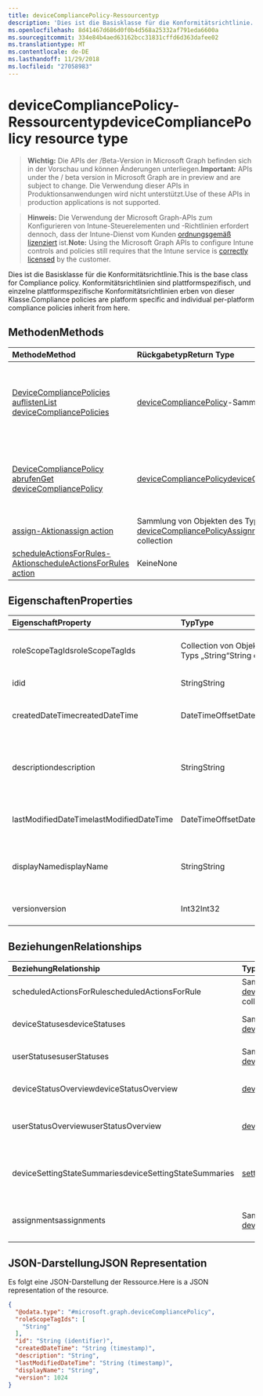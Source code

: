 ```yaml
---
title: deviceCompliancePolicy-Ressourcentyp
description: 'Dies ist die Basisklasse für die Konformitätsrichtlinie. Konformitätsrichtlinien sind plattformspezifisch, und einzelne plattformspezifische Konformitätsrichtlinien erben von dieser Klasse. '
ms.openlocfilehash: 8d41467d686d0f0b4d568a25332af791eda6600a
ms.sourcegitcommit: 334e84b4aed63162bcc31831cffd6d363dafee02
ms.translationtype: MT
ms.contentlocale: de-DE
ms.lasthandoff: 11/29/2018
ms.locfileid: "27058983"
---
```

# <a name="devicecompliancepolicy-resource-type"></a><span data-ttu-id="55596-104">deviceCompliancePolicy-Ressourcentyp</span><span class="sxs-lookup"><span data-stu-id="55596-104">deviceCompliancePolicy resource type</span></span>

> <span data-ttu-id="55596-105">**Wichtig:** Die APIs der /Beta-Version in Microsoft Graph befinden sich in der Vorschau und können Änderungen unterliegen.</span><span class="sxs-lookup"><span data-stu-id="55596-105">**Important:** APIs under the / beta version in Microsoft Graph are in preview and are subject to change.</span></span> <span data-ttu-id="55596-106">Die Verwendung dieser APIs in Produktionsanwendungen wird nicht unterstützt.</span><span class="sxs-lookup"><span data-stu-id="55596-106">Use of these APIs in production applications is not supported.</span></span>

> <span data-ttu-id="55596-107">**Hinweis:** Die Verwendung der Microsoft Graph-APIs zum Konfigurieren von Intune-Steuerelementen und -Richtlinien erfordert dennoch, dass der Intune-Dienst vom Kunden [ordnungsgemäß lizenziert](https://go.microsoft.com/fwlink/?linkid=839381) ist.</span><span class="sxs-lookup"><span data-stu-id="55596-107">**Note:** Using the Microsoft Graph APIs to configure Intune controls and policies still requires that the Intune service is [correctly licensed](https://go.microsoft.com/fwlink/?linkid=839381) by the customer.</span></span>

<span data-ttu-id="55596-108">Dies ist die Basisklasse für die Konformitätsrichtlinie.</span><span class="sxs-lookup"><span data-stu-id="55596-108">This is the base class for Compliance policy.</span></span> <span data-ttu-id="55596-109">Konformitätsrichtlinien sind plattformspezifisch, und einzelne plattformspezifische Konformitätsrichtlinien erben von dieser Klasse.</span><span class="sxs-lookup"><span data-stu-id="55596-109">Compliance policies are platform specific and individual per-platform compliance policies inherit from here.</span></span> 
## <a name="methods"></a><span data-ttu-id="55596-110">Methoden</span><span class="sxs-lookup"><span data-stu-id="55596-110">Methods</span></span>
|<span data-ttu-id="55596-111">Methode</span><span class="sxs-lookup"><span data-stu-id="55596-111">Method</span></span>|<span data-ttu-id="55596-112">Rückgabetyp</span><span class="sxs-lookup"><span data-stu-id="55596-112">Return Type</span></span>|<span data-ttu-id="55596-113">Beschreibung</span><span class="sxs-lookup"><span data-stu-id="55596-113">Description</span></span>|
|:---|:---|:---|
|[<span data-ttu-id="55596-114">DeviceCompliancePolicies auflisten</span><span class="sxs-lookup"><span data-stu-id="55596-114">List deviceCompliancePolicies</span></span>](../api/intune-deviceconfig-devicecompliancepolicy-list.md)|<span data-ttu-id="55596-115">[deviceCompliancePolicy](../resources/intune-deviceconfig-devicecompliancepolicy.md)-Sammlung</span><span class="sxs-lookup"><span data-stu-id="55596-115">[deviceCompliancePolicy](../resources/intune-deviceconfig-devicecompliancepolicy.md) collection</span></span>|<span data-ttu-id="55596-116">Auflisten von Eigenschaften und Beziehungen der [deviceCompliancePolicy](../resources/intune-deviceconfig-devicecompliancepolicy.md)-Objekte.</span><span class="sxs-lookup"><span data-stu-id="55596-116">List properties and relationships of the [deviceCompliancePolicy](../resources/intune-deviceconfig-devicecompliancepolicy.md) objects.</span></span>|
|[<span data-ttu-id="55596-117">DeviceCompliancePolicy abrufen</span><span class="sxs-lookup"><span data-stu-id="55596-117">Get deviceCompliancePolicy</span></span>](../api/intune-deviceconfig-devicecompliancepolicy-get.md)|[<span data-ttu-id="55596-118">deviceCompliancePolicy</span><span class="sxs-lookup"><span data-stu-id="55596-118">deviceCompliancePolicy</span></span>](../resources/intune-deviceconfig-devicecompliancepolicy.md)|<span data-ttu-id="55596-119">Lesen von Eigenschaften und Beziehungen des [deviceCompliancePolicy](../resources/intune-deviceconfig-devicecompliancepolicy.md)-Objekts.</span><span class="sxs-lookup"><span data-stu-id="55596-119">Read properties and relationships of the [deviceCompliancePolicy](../resources/intune-deviceconfig-devicecompliancepolicy.md) object.</span></span>|
|[<span data-ttu-id="55596-120">assign-Aktion</span><span class="sxs-lookup"><span data-stu-id="55596-120">assign action</span></span>](../api/intune-deviceconfig-devicecompliancepolicy-assign.md)|<span data-ttu-id="55596-121">Sammlung von Objekten des Typs [deviceCompliancePolicyAssignment](../resources/intune-deviceconfig-devicecompliancepolicyassignment.md)</span><span class="sxs-lookup"><span data-stu-id="55596-121">[deviceCompliancePolicyAssignment](../resources/intune-deviceconfig-devicecompliancepolicyassignment.md) collection</span></span>|<span data-ttu-id="55596-122">Noch nicht dokumentiert</span><span class="sxs-lookup"><span data-stu-id="55596-122">Not yet documented</span></span>|
|[<span data-ttu-id="55596-123">scheduleActionsForRules-Aktion</span><span class="sxs-lookup"><span data-stu-id="55596-123">scheduleActionsForRules action</span></span>](../api/intune-deviceconfig-devicecompliancepolicy-scheduleactionsforrules.md)|<span data-ttu-id="55596-124">Keine</span><span class="sxs-lookup"><span data-stu-id="55596-124">None</span></span>|<span data-ttu-id="55596-125">Noch nicht dokumentiert</span><span class="sxs-lookup"><span data-stu-id="55596-125">Not yet documented</span></span>|

## <a name="properties"></a><span data-ttu-id="55596-126">Eigenschaften</span><span class="sxs-lookup"><span data-stu-id="55596-126">Properties</span></span>
|<span data-ttu-id="55596-127">Eigenschaft</span><span class="sxs-lookup"><span data-stu-id="55596-127">Property</span></span>|<span data-ttu-id="55596-128">Typ</span><span class="sxs-lookup"><span data-stu-id="55596-128">Type</span></span>|<span data-ttu-id="55596-129">Beschreibung</span><span class="sxs-lookup"><span data-stu-id="55596-129">Description</span></span>|
|:---|:---|:---|
|<span data-ttu-id="55596-130">roleScopeTagIds</span><span class="sxs-lookup"><span data-stu-id="55596-130">roleScopeTagIds</span></span>|<span data-ttu-id="55596-131">Collection von Objekten des Typs „String“</span><span class="sxs-lookup"><span data-stu-id="55596-131">String collection</span></span>|<span data-ttu-id="55596-132">Liste der Bereich Tags für diese Instanz der Entität.</span><span class="sxs-lookup"><span data-stu-id="55596-132">List of Scope Tags for this Entity instance.</span></span>|
|<span data-ttu-id="55596-133">id</span><span class="sxs-lookup"><span data-stu-id="55596-133">id</span></span>|<span data-ttu-id="55596-134">String</span><span class="sxs-lookup"><span data-stu-id="55596-134">String</span></span>|<span data-ttu-id="55596-135">Schlüssel der Entität.</span><span class="sxs-lookup"><span data-stu-id="55596-135">Key of the entity.</span></span>|
|<span data-ttu-id="55596-136">createdDateTime</span><span class="sxs-lookup"><span data-stu-id="55596-136">createdDateTime</span></span>|<span data-ttu-id="55596-137">DateTimeOffset</span><span class="sxs-lookup"><span data-stu-id="55596-137">DateTimeOffset</span></span>|<span data-ttu-id="55596-138">Datum und Uhrzeit der Erstellung des Objekts</span><span class="sxs-lookup"><span data-stu-id="55596-138">DateTime the object was created.</span></span>|
|<span data-ttu-id="55596-139">description</span><span class="sxs-lookup"><span data-stu-id="55596-139">description</span></span>|<span data-ttu-id="55596-140">String</span><span class="sxs-lookup"><span data-stu-id="55596-140">String</span></span>|<span data-ttu-id="55596-141">Vom Administrator bereitgestellte Beschreibung der Gerätekonfiguration</span><span class="sxs-lookup"><span data-stu-id="55596-141">Admin provided description of the Device Configuration.</span></span>|
|<span data-ttu-id="55596-142">lastModifiedDateTime</span><span class="sxs-lookup"><span data-stu-id="55596-142">lastModifiedDateTime</span></span>|<span data-ttu-id="55596-143">DateTimeOffset</span><span class="sxs-lookup"><span data-stu-id="55596-143">DateTimeOffset</span></span>|<span data-ttu-id="55596-144">Datum und Uhrzeit der letzten Änderung des Objekts.</span><span class="sxs-lookup"><span data-stu-id="55596-144">DateTime the object was last modified.</span></span>|
|<span data-ttu-id="55596-145">displayName</span><span class="sxs-lookup"><span data-stu-id="55596-145">displayName</span></span>|<span data-ttu-id="55596-146">String</span><span class="sxs-lookup"><span data-stu-id="55596-146">String</span></span>|<span data-ttu-id="55596-147">Vom Administrator bereitgestellter Name der Gerätekonfiguration</span><span class="sxs-lookup"><span data-stu-id="55596-147">Admin provided name of the device configuration.</span></span>|
|<span data-ttu-id="55596-148">version</span><span class="sxs-lookup"><span data-stu-id="55596-148">version</span></span>|<span data-ttu-id="55596-149">Int32</span><span class="sxs-lookup"><span data-stu-id="55596-149">Int32</span></span>|<span data-ttu-id="55596-150">Version der Gerätekonfiguration.</span><span class="sxs-lookup"><span data-stu-id="55596-150">Version of the device configuration.</span></span>|

## <a name="relationships"></a><span data-ttu-id="55596-151">Beziehungen</span><span class="sxs-lookup"><span data-stu-id="55596-151">Relationships</span></span>
|<span data-ttu-id="55596-152">Beziehung</span><span class="sxs-lookup"><span data-stu-id="55596-152">Relationship</span></span>|<span data-ttu-id="55596-153">Typ</span><span class="sxs-lookup"><span data-stu-id="55596-153">Type</span></span>|<span data-ttu-id="55596-154">Beschreibung</span><span class="sxs-lookup"><span data-stu-id="55596-154">Description</span></span>|
|:---|:---|:---|
|<span data-ttu-id="55596-155">scheduledActionsForRule</span><span class="sxs-lookup"><span data-stu-id="55596-155">scheduledActionsForRule</span></span>|<span data-ttu-id="55596-156">Sammlung von Objekten des Typs [deviceComplianceScheduledActionForRule](../resources/intune-deviceconfig-devicecompliancescheduledactionforrule.md)</span><span class="sxs-lookup"><span data-stu-id="55596-156">[deviceComplianceScheduledActionForRule](../resources/intune-deviceconfig-devicecompliancescheduledactionforrule.md) collection</span></span>|<span data-ttu-id="55596-157">Die Liste der geplanten Aktion für diese Regel</span><span class="sxs-lookup"><span data-stu-id="55596-157">The list of scheduled action for this rule</span></span>|
|<span data-ttu-id="55596-158">deviceStatuses</span><span class="sxs-lookup"><span data-stu-id="55596-158">deviceStatuses</span></span>|<span data-ttu-id="55596-159">Sammlung von Objekten des Typs [deviceComplianceDeviceStatus](../resources/intune-deviceconfig-devicecompliancedevicestatus.md)</span><span class="sxs-lookup"><span data-stu-id="55596-159">[deviceComplianceDeviceStatus](../resources/intune-deviceconfig-devicecompliancedevicestatus.md) collection</span></span>|<span data-ttu-id="55596-160">Liste von Objekten des Typs „deviceComplianceDeviceStatus“.</span><span class="sxs-lookup"><span data-stu-id="55596-160">List of DeviceComplianceDeviceStatus.</span></span>|
|<span data-ttu-id="55596-161">userStatuses</span><span class="sxs-lookup"><span data-stu-id="55596-161">userStatuses</span></span>|<span data-ttu-id="55596-162">Sammlung von Objekten des Typs [deviceComplianceUserStatus](../resources/intune-deviceconfig-devicecomplianceuserstatus.md)</span><span class="sxs-lookup"><span data-stu-id="55596-162">[deviceComplianceUserStatus](../resources/intune-deviceconfig-devicecomplianceuserstatus.md) collection</span></span>|<span data-ttu-id="55596-163">Liste von Objekten des Typs „deviceComplianceUserStatus“.</span><span class="sxs-lookup"><span data-stu-id="55596-163">List of DeviceComplianceUserStatus.</span></span>|
|<span data-ttu-id="55596-164">deviceStatusOverview</span><span class="sxs-lookup"><span data-stu-id="55596-164">deviceStatusOverview</span></span>|[<span data-ttu-id="55596-165">deviceComplianceDeviceOverview</span><span class="sxs-lookup"><span data-stu-id="55596-165">deviceComplianceDeviceOverview</span></span>](../resources/intune-deviceconfig-devicecompliancedeviceoverview.md)|<span data-ttu-id="55596-166">Übersicht über den Status der Gerätekonformität nach Gerät</span><span class="sxs-lookup"><span data-stu-id="55596-166">Device compliance devices status overview</span></span>|
|<span data-ttu-id="55596-167">userStatusOverview</span><span class="sxs-lookup"><span data-stu-id="55596-167">userStatusOverview</span></span>|[<span data-ttu-id="55596-168">deviceComplianceUserOverview</span><span class="sxs-lookup"><span data-stu-id="55596-168">deviceComplianceUserOverview</span></span>](../resources/intune-deviceconfig-devicecomplianceuseroverview.md)|<span data-ttu-id="55596-169">Übersicht über den Status der Gerätekonformität nach Benutzer</span><span class="sxs-lookup"><span data-stu-id="55596-169">Device compliance users status overview</span></span>|
|<span data-ttu-id="55596-170">deviceSettingStateSummaries</span><span class="sxs-lookup"><span data-stu-id="55596-170">deviceSettingStateSummaries</span></span>|<span data-ttu-id="55596-171"> [settingStateDeviceSummary](../resources/intune-deviceconfig-settingstatedevicesummary.md)-Sammlung</span><span class="sxs-lookup"><span data-stu-id="55596-171">[settingStateDeviceSummary](../resources/intune-deviceconfig-settingstatedevicesummary.md) collection</span></span>|<span data-ttu-id="55596-172">Übersicht über den Einstellungsstatus der Konformitätsrichtlinie nach Gerät</span><span class="sxs-lookup"><span data-stu-id="55596-172">Compliance Setting State Device Summary</span></span>|
|<span data-ttu-id="55596-173">assignments</span><span class="sxs-lookup"><span data-stu-id="55596-173">assignments</span></span>|<span data-ttu-id="55596-174">Sammlung von Objekten des Typs [deviceCompliancePolicyAssignment](../resources/intune-deviceconfig-devicecompliancepolicyassignment.md)</span><span class="sxs-lookup"><span data-stu-id="55596-174">[deviceCompliancePolicyAssignment](../resources/intune-deviceconfig-devicecompliancepolicyassignment.md) collection</span></span>|<span data-ttu-id="55596-175">Sammlung von Zuweisungen für die Konformitätsrichtlinie.</span><span class="sxs-lookup"><span data-stu-id="55596-175">The collection of assignments for this compliance policy.</span></span>|

## <a name="json-representation"></a><span data-ttu-id="55596-176">JSON-Darstellung</span><span class="sxs-lookup"><span data-stu-id="55596-176">JSON Representation</span></span>
<span data-ttu-id="55596-177">Es folgt eine JSON-Darstellung der Ressource.</span><span class="sxs-lookup"><span data-stu-id="55596-177">Here is a JSON representation of the resource.</span></span>
<!-- {
  "blockType": "resource",
  "keyProperty": "id",
  "@odata.type": "microsoft.graph.deviceCompliancePolicy"
}
-->
``` json
{
  "@odata.type": "#microsoft.graph.deviceCompliancePolicy",
  "roleScopeTagIds": [
    "String"
  ],
  "id": "String (identifier)",
  "createdDateTime": "String (timestamp)",
  "description": "String",
  "lastModifiedDateTime": "String (timestamp)",
  "displayName": "String",
  "version": 1024
}
```





